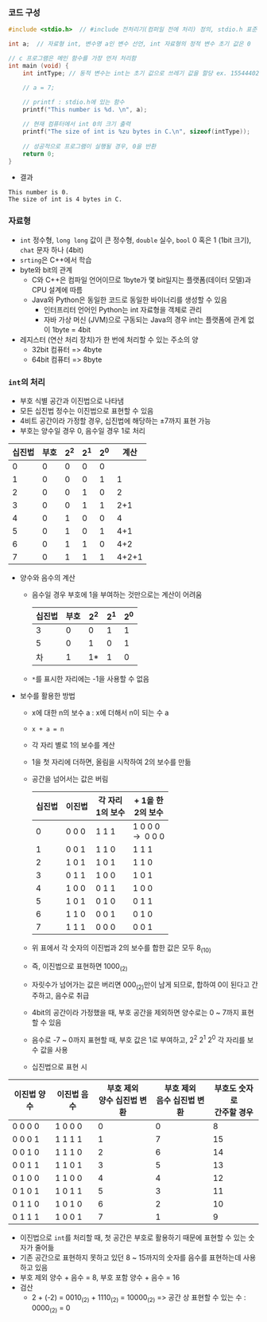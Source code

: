 ### 코드 구성

```c
#include <stdio.h>  // #include 전처리기(컴퍼일 전에 처리) 정의, stdio.h 표준 입출력 관련 헤더 파일

int a;  // 자료형 int, 변수명 a인 변수 선언, int 자료형의 정적 변수 초기 값은 0

// c 프로그램은 메인 함수를 가장 먼저 처리함
int main (void) {
    int intType; // 동적 변수는 int는 초기 값으로 쓰레기 값을 할당 ex. 1554440272

    // a = 7;
    
    // printf : stdio.h에 있는 함수
    printf("This number is %d. \n", a);

    // 현재 컴퓨터에서 int 0의 크기 출력
    printf("The size of int is %zu bytes in C.\n", sizeof(intType));
    
    // 성공적으로 프로그램이 실행될 경우, 0을 반환
    return 0;
}
```

- 결과
```
This number is 0. 
The size of int is 4 bytes in C.
```

### 자료형
- `int` 정수형, `long long` 값이 큰 정수형, `double` 실수, `bool` 0 혹은 1 (1bit 크기), `chat` 문자 하나 (4bit)
- `srting`은 C++에서 학습
- byte와 bit의 관계
  - C와 C++은 컴파일 언어이므로 1byte가 몇 bit일지는 플랫폼(데이터 모델)과 CPU 설계에 따름
  - Java와 Python은 동일한 코드로 동일한 바이너리를 생성할 수 있음
    - 인터프리터 언어인 Python는 int 자료형을 객체로 관리
    - 자바 가상 머신 (JVM)으로 구동되는 Java의 경우 int는 플랫폼에 관계 없이 1byte = 4bit
- 레지스터 (연산 처리 장치)가 한 번에 처리할 수 있는 주소의 양
    - 32bit 컴퓨터 => 4byte
    - 64bit 컴퓨터 => 8byte

### `int`의 처리
- 부호 식별 공간과 이진법으로 나타냄
- 모든 십진법 정수는 이진법으로 표현할 수 있음
- 4비트 공간이라 가정할 경우, 십진법에 해당하는 ±7까지 표현 가능
- 부호는 양수일 경우 0, 음수일 경우 1로 처리

| 십진법 | 부호 | $2^2$ | $2^1$ | $2^0$ | 계산    |
| --- | -- | ----- | ----- | ----- | ----- |
| 0   | 0  | 0     | 0     | 0     |       |
| 1   | 0  | 0     | 0     | 1     | 1     |
| 2   | 0  | 0     | 1     | 0     | 2     |
| 3   | 0  | 0     | 1     | 1     | 2+1   |
| 4   | 0  | 1     | 0     | 0     | 4     |
| 5   | 0  | 1     | 0     | 1     | 4+1   |
| 6   | 0  | 1     | 1     | 0     | 4+2   |
| 7   | 0  | 1     | 1     | 1     | 4+2+1 |

- 양수와 음수의 계산
  - 음수일 경우 부호에 1을 부여하는 것만으로는 계산이 어려움

    | 십진법 | 부호 | $2^2$ | $2^1$ | $2^0$ |
    | --- | -- | ----- | ----- | ----- |
    | 3   | 0  | 0     | 1     | 1     |
    | 5   | 0  | 1     | 0     | 1     |
    | 차   | 1  | 1\*   | 1     | 0     |

  - `*`를 표시한 자리에는 -1을 사용할 수 없음
  
- 보수를 활용한 방법
  - x에 대한 n의 보수 a : x에 더해서 n이 되는 수 a
  - `x + a = n`
  - 각 자리 별로 1의 보수를 계산
  - 1을 첫 자리에 더하면, 올림을 시작하여 2의 보수를 만듦
  - 공간을 넘어서는 값은 버림

    | 십진법 | 이진법   | 각 자리<br>1의 보수 | \+ 1을 한<br> 2의 보수                  |
    | --- | ----- | ------------- | --------------------- |
    | 0   | 0 0 0 | 1 1 1         | 1 0 0 0<br>\->  0 0 0 |
    | 1   | 0 0 1 | 1 1 0         | 1 1 1                 |
    | 2   | 1 0 1 | 1 0 1         | 1 1 0                 |
    | 3   | 0 1 1 | 1 0 0         | 1 0 1                 |
    | 4   | 1 0 0 | 0 1 1         | 1 0 0                 |
    | 5   | 1 0 1 | 0 1 0         | 0 1 1                 |
    | 6   | 1 1 0 | 0 0 1         | 0 1 0                 |
    | 7   | 1 1 1 | 0 0 0         | 0 0 1                 |

  - 위 표에서 각 숫자의 이진법과 2의 보수를 합한 값은 모두 $8_{(10)}$
  - 즉, 이진법으로 표현하면 $1000_{(2)}$
  - 자릿수가 넘어가는 값은 버리면 $000_{(2)}$만이 남게 되므로, 합하여 0이 된다고 간주하고, 음수로 취급

  - 4bit의 공간이라 가정했을 때, 부호 공간을 제외하면 양수로는 0 ~ 7까지 표현할 수 있음
  - 음수로 -7 ~ 0까지 표현할 때, 부호 값은 1로 부여하고, $2^2$  $2^1$  $2^0$ 각 자리를 보수 값을 사용

  - 십진법으로 표현 시

| 이진법 양수  | 이진법 음수  | 부호 제외 <br> 양수 십진법 변환 | 부호 제외 <br> 음수 십진법 변환 | 부호도 숫자로 <br>간주할 경우 |
| ------- | ------- | --------- | --------- | -------------- |
| 0 0 0 0 | 1 0 0 0 | 0         | 0         | 8              |
| 0 0 0 1 | 1 1 1 1 | 1         | 7         | 15             |
| 0 0 1 0 | 1 1 1 0 | 2         | 6         | 14             |
| 0 0 1 1 | 1 1 0 1 | 3         | 5         | 13             |
| 0 1 0 0 | 1 1 0 0 | 4         | 4         | 12             |
| 0 1 0 1 | 1 0 1 1 | 5         | 3         | 11             |
| 0 1 1 0 | 1 0 1 0 | 6         | 2         | 10             |
| 0 1 1 1 | 1 0 0 1 | 7         | 1         | 9              |

  - 이진법으로 `int`를 처리할 때, 첫 공간은 부호로 활용하기 때문에 표현할 수 있는 숫자가 줄어듦
  - 기존 공간으로 표현하지 못하고 있던 8 ~ 15까지의 숫자를 음수를 표현하는데 사용하고 있음
  - 부호 제외 양수 + 음수 = 8, 부호 포함 양수 + 음수 = 16
  - 검산
    - 2 + (-2) = $0010_{(2)}$ + $1110_{(2)}$ = $10000_{(2)}$ => 공간 상 표현할 수 있는 수 : $0000_{(2)}$ = 0

